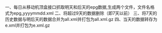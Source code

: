 一、每日从移动机顶盒接口抓取明天和后天的epg数据,生成两个文件，文件名格式为epg_yyyymmdd.xml
二、将超过9天的数据删除（即7天以前）
三、将7天的历史数据与明后天的数据合并为all.xml并打包为all.xml.gz
四、当天的数据转存为e.xml并打包为e.xml.gz
